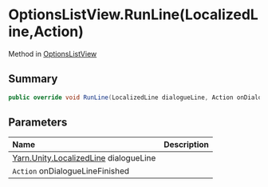 # OptionsListView.RunLine(LocalizedLine,Action)

Method in [OptionsListView](api/csharp/yarn.unity.optionslistview.md)

## Summary



```csharp
public override void RunLine(LocalizedLine dialogueLine, Action onDialogueLineFinished)
```

## Parameters

|Name|Description|
|:---|:---|
|[Yarn.Unity.LocalizedLine](api/csharp/yarn.unity.localizedline.md) dialogueLine||
|`Action` onDialogueLineFinished||

